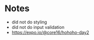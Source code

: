 # Notes
  - did not do styling
  - did not do input validation
  - https://expo.io/@core16/hohoho-day2
